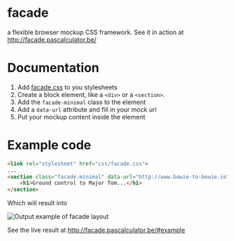 facade
======

a flexible browser mockup CSS framework. See it in action at http://facade.pascalculator.be/

# Documentation

1. Add [facade.css](https://github.com/pascalculator/facade/blob/master/css/facade.css) to you stylesheets
2. Create a block element, like a `<div>` or a `<section>`.
3. Add the `facade-minimal` class to the element
4. Add a `data-url` attribute and fill in your mock url
5. Put your mockup content inside the element

# Example code

```HTML
<link rel="stylesheet" href="css/facade.css">
...
<section class="facade-minimal" data-url="http://www.bowie-to-bowie.io"> 
    <h1>Ground control to Major Tom...</h1>
</section>
```
Which will result into

![Output example of facade layout](https://raw.githubusercontent.com/pascalculator/facade/master/img/example-of-facade.png "Output example of facade layout")

See the live result at http://facade.pascalculator.be/#example

